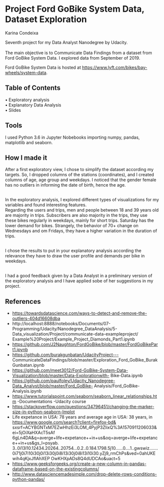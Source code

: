 # Project Ford GoBike System Data, Dataset Exploration
Karina Condeixa

Seventh project for my Data Analyst Nanodegree by Udacity. <br/>
<br/>
The main objective is to Communicate Data Findings from a dataset from Ford GoBike System Data. I explored data from September of 2019. <br/>

Ford GoBike System Data is hosted at https://www.lyft.com/bikes/bay-wheels/system-data. <br/>


## Table of Contents
•	Exploratory analysis<br/>
•	Explanatory Data Analysis<br/>
•	Slides<br/>

## Tools
I used Python 3.6 in Jupyter Nobebooks importing  numpy, pandas, matplotlib and seaborn.<br/>

## How I made it

After a first exploratory view, I chose to simplify the dataset according my targets. So, I dropped columns
of the stations (coordinates), and I created columns of age, age group and weekdays. I noticed that the
gender female has no outliers in informing the date of birth, hence the age.<br/><br/>

In the exploratory analysis, I explored different types of visualizations for my variables and found
interesting features. <br/>
Regarding the users and trips, men and people between 18 and 39 years old are majority
in trips. Subscribers are also majority in the trips, they use these bikes regularly in weekdays, mainly for
short trips. Saturday has the lower demand for bikes. Strangely, the behavior of 70+ change on Wednesdays
and om Fridays, they have a higher variation in the duration of trips.<br/><br/>

I chose the results to put in your explanatory analysis according the relevance they have to draw the user
profile and demands per bike in weekdays.<br/><br/>

I had a good feedback given by a Data Analyst in a preliminary version of the exploratory analysis and I have applied sobe of her suggestions in my project.<br/>

## References
- https://towardsdatascience.com/ways-to-detect-and-remove-the-outliers-404d16608dba
- http://localhost:8888/notebooks/Documents/07-Programming/Udacity/Nanodegree_DataAnalysis/5-
Data_visualization/Project/communicate-data-exampleproject/
Example%20Project/Example_Project_Diamonds_Part1.ipynb
- https://github.com/J2Naughton/FordGoBike/blob/master/FordGoBikePart1.ipynb
- https://github.com/burakgunbatan/UdacityProject---
CommunicateDataFindings/blob/master/Exploration_Ford_GoBike_BurakGunbatan.ipynb
- https://github.com/meet3012/Ford-GoBike-System-Data-Visualization/blob/master/Data-Explorationwith-
Bike-Data.ipynb
- https://github.com/paulfoley/Udacity_Nanodegree-Data_Analyst/blob/master/Ford_GoBike-
Analysis/Ford_GoBike-Analysis.ipynb
- https://www.tutorialspoint.com/seaborn/seaborn_linear_relationships.htm
-Documentations
-Udacity course
- https://stackoverflow.com/questions/34796451/changing-the-marker-size-in-python-seaborn-lmplot
- Life expetance in USA: 78 years and average age in USA: 38 years, in
https://www.google.com/search?client=firefox-bd&
sxsrf=ACYBGNTxM7EZwHhzEi3LOM_4PyjP3ZlixQ%3A1570911206033&ei=5jOiXaHXAcT5sAf
6gLn4DA&q=averge+life+expetance++in+us&oq=averge+life+expetance++in+us&gs_l=psyab.
3..0i13l10.12434.20264..20754...0.2..0.184.1798.5j10......0....1..gwswiz.......
0i71j0i7i10i30j0i13i30j0i8i13i30j0i8i13i10i30.yZj9_rmChPs&ved=0ahUKEwih4qKjxJflAhXEP
OwKHXpADs8Q4dUDCAo&uact=5
- https://www.geeksforgeeks.org/create-a-new-column-in-pandas-dataframe-based-on-the-existingcolumns/
- http://www.datasciencemadesimple.com/drop-delete-rows-conditions-python-pandas/
